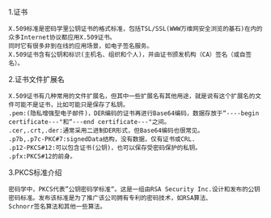 1.证书  
    
    X.509标准是密码学里公钥证书的格式标准，包括TSL/SSL(WWW万维网安全浏览的基石)在内的众多Internet协议都应用X.509证书。  
    同时它有很多非到在线的应用场景，如电子签名服务。  
    X.509证书含有公钥和标识(主机名、组织和个人)，并由证书颁发机构（CA）签名（或自签名）。
2.证书文件扩展名  

    X.509证书有几种常用的文件扩展名，但其中一些扩展名有其他用途，就是说有这个扩展名的文件可能不是证书，比如可能只是保存了私钥。  
    .pem:(隐私增强型电子邮件)，DER编码的证书再进行Base64编码，数据存放于“----begin certificate---"和“---end certificate---"之间。  
    .cer,.crt,.der:通常采用二进制DER形式，但Base64编码也很常见。  
    .p7b,.p7c-PKC#7:signedData结构，没有数据，仅有证书或CRL.  
    .p12-PKCS#12:可以包含证书(公钥)，也可以保存受密码保护的私钥。  
    .pfx:PKCS#12的前身。  
3.PKCS标准介绍  
    
    密码学中，PKCS代表”公钥密码学标准“。这是一组由RSA Security Inc.设计和发布的公钥密码标准。发布该标准是为了推广该公司拥有专利的密码技术，如RSA算法、  
    Schnorr签名算法和其他一些算法。